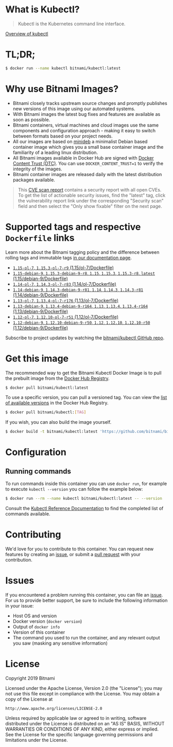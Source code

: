 
# What is Kubectl?

> Kubectl is the Kubernetes command line interface.

[Overview of kubectl](https://kubernetes.io/docs/reference/kubectl/overview/)

# TL;DR;

```bash
$ docker run --name kubectl bitnami/kubectl:latest
```

# Why use Bitnami Images?

* Bitnami closely tracks upstream source changes and promptly publishes new versions of this image using our automated systems.
* With Bitnami images the latest bug fixes and features are available as soon as possible.
* Bitnami containers, virtual machines and cloud images use the same components and configuration approach - making it easy to switch between formats based on your project needs.
* All our images are based on [minideb](https://github.com/bitnami/minideb) a minimalist Debian based container image which gives you a small base container image and the familiarity of a leading linux distribution.
* All Bitnami images available in Docker Hub are signed with [Docker Content Trust (DTC)](https://docs.docker.com/engine/security/trust/content_trust/). You can use `DOCKER_CONTENT_TRUST=1` to verify the integrity of the images.
* Bitnami container images are released daily with the latest distribution packages available.


> This [CVE scan report](https://quay.io/repository/bitnami/kubectl?tab=tags) contains a security report with all open CVEs. To get the list of actionable security issues, find the "latest" tag, click the vulnerability report link under the corresponding "Security scan" field and then select the "Only show fixable" filter on the next page.

# Supported tags and respective `Dockerfile` links

Learn more about the Bitnami tagging policy and the difference between rolling tags and immutable tags [in our documentation page](https://docs.bitnami.com/containers/how-to/understand-rolling-tags-containers/).


* [`1.15-ol-7`, `1.15.3-ol-7-r9` (1.15/ol-7/Dockerfile)](https://github.com/bitnami/bitnami-docker-kubectl/blob/1.15.3-ol-7-r9/1.15/ol-7/Dockerfile)
* [`1.15-debian-9`, `1.15.3-debian-9-r8`, `1.15`, `1.15.3`, `1.15.3-r8`, `latest` (1.15/debian-9/Dockerfile)](https://github.com/bitnami/bitnami-docker-kubectl/blob/1.15.3-debian-9-r8/1.15/debian-9/Dockerfile)
* [`1.14-ol-7`, `1.14.3-ol-7-r83` (1.14/ol-7/Dockerfile)](https://github.com/bitnami/bitnami-docker-kubectl/blob/1.14.3-ol-7-r83/1.14/ol-7/Dockerfile)
* [`1.14-debian-9`, `1.14.3-debian-9-r81`, `1.14`, `1.14.3`, `1.14.3-r81` (1.14/debian-9/Dockerfile)](https://github.com/bitnami/bitnami-docker-kubectl/blob/1.14.3-debian-9-r81/1.14/debian-9/Dockerfile)
* [`1.13-ol-7`, `1.13.4-ol-7-r176` (1.13/ol-7/Dockerfile)](https://github.com/bitnami/bitnami-docker-kubectl/blob/1.13.4-ol-7-r176/1.13/ol-7/Dockerfile)
* [`1.13-debian-9`, `1.13.4-debian-9-r164`, `1.13`, `1.13.4`, `1.13.4-r164` (1.13/debian-9/Dockerfile)](https://github.com/bitnami/bitnami-docker-kubectl/blob/1.13.4-debian-9-r164/1.13/debian-9/Dockerfile)
* [`1.12-ol-7`, `1.12.10-ol-7-r51` (1.12/ol-7/Dockerfile)](https://github.com/bitnami/bitnami-docker-kubectl/blob/1.12.10-ol-7-r51/1.12/ol-7/Dockerfile)
* [`1.12-debian-9`, `1.12.10-debian-9-r50`, `1.12`, `1.12.10`, `1.12.10-r50` (1.12/debian-9/Dockerfile)](https://github.com/bitnami/bitnami-docker-kubectl/blob/1.12.10-debian-9-r50/1.12/debian-9/Dockerfile)

Subscribe to project updates by watching the [bitnami/kubectl GitHub repo](https://github.com/bitnami/bitnami-docker-kubectl).

# Get this image

The recommended way to get the Bitnami Kubectl Docker Image is to pull the prebuilt image from the [Docker Hub Registry](https://hub.docker.com/r/bitnami/kubectl).

```bash
$ docker pull bitnami/kubectl:latest
```

To use a specific version, you can pull a versioned tag. You can view the [list of available versions](https://hub.docker.com/r/bitnami/kubectl/tags/) in the Docker Hub Registry.

```bash
$ docker pull bitnami/kubectl:[TAG]
```

If you wish, you can also build the image yourself.

```bash
$ docker build -t bitnami/kubectl:latest 'https://github.com/bitnami/bitnami-docker-kubectl.git#master:1.15/debian-9'
```

# Configuration

## Running commands

To run commands inside this container you can use `docker run`, for example to execute `kubectl --version` you can follow the example below:

```bash
$ docker run --rm --name kubectl bitnami/kubectl:latest -- --version
```

Consult the [Kubectl Reference Documentation](https://kubernetes.io/docs/reference/generated/kubectl/kubectl-commands) to find the completed list of commands available.

# Contributing

We'd love for you to contribute to this container. You can request new features by creating an [issue](https://github.com/bitnami/bitnami-docker-kubectl/issues), or submit a [pull request](https://github.com/bitnami/bitnami-docker-kubectl/pulls) with your contribution.

# Issues

If you encountered a problem running this container, you can file an [issue](https://github.com/bitnami/bitnami-docker-kubectl/issues). For us to provide better support, be sure to include the following information in your issue:

- Host OS and version
- Docker version (`docker version`)
- Output of `docker info`
- Version of this container
- The command you used to run the container, and any relevant output you saw (masking any sensitive information)

# License

Copyright 2019 Bitnami

Licensed under the Apache License, Version 2.0 (the "License");
you may not use this file except in compliance with the License.
You may obtain a copy of the License at

    http://www.apache.org/licenses/LICENSE-2.0

Unless required by applicable law or agreed to in writing, software
distributed under the License is distributed on an "AS IS" BASIS,
WITHOUT WARRANTIES OR CONDITIONS OF ANY KIND, either express or implied.
See the License for the specific language governing permissions and
limitations under the License.
